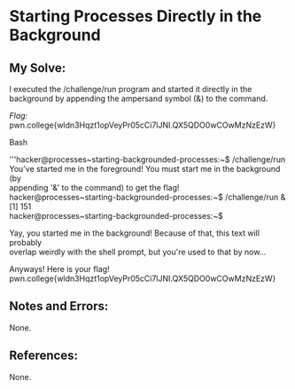 # Starting Processes Directly in the Background

## My Solve:
I executed the /challenge/run program and started it directly in the background by appending the ampersand symbol (&) to the command.

*Flag:* pwn.college{wldn3Hqzt1opVeyPr05cCi7lJNI.QX5QDO0wCOwMzNzEzW}

Bash

'''hacker@processes\~starting-backgrounded-processes:\~$ /challenge/run              
You've started me in the foreground! You must start me in the background (by               
appending '&' to the command) to get the flag!          
hacker@processes\~starting-backgrounded-processes:\~$ /challenge/run &           
[1] 151         
hacker@processes\~starting-backgrounded-processes:\~$           

Yay, you started me in the background! Because of that, this text will probably           
overlap weirdly with the shell prompt, but you're used to that by now...             
         
Anyways! Here is your flag!       
pwn.college{wldn3Hqzt1opVeyPr05cCi7lJNI.QX5QDO0wCOwMzNzEzW}           


## Notes and Errors:
None.

## References:
None.
